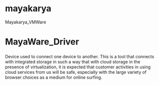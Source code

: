 # mayakarya
 Mayakarya_VMWare
# MayaWare_Driver
### 
Device used to connect one device to another. This is a tool that connects with integrated storage in such a way that with cloud storage in the presence of virtualization, it is expected that customer activities in using cloud services from us will be safe, especially with the large variety of browser choices as a medium for online surfing.
   
